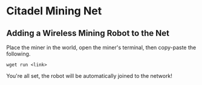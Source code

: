 Citadel Mining Net
==================

Adding a Wireless Mining Robot to the Net
----------------
Place the miner in the world, open the miner's terminal, then copy-paste the following.

```
wget run <link>
```

You're all set, the robot will be automatically joined to the network!